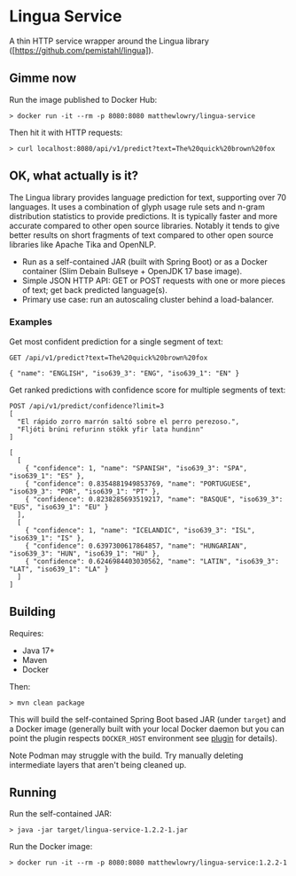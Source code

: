 
# Lingua Service

A thin HTTP service wrapper around the Lingua library ([https://github.com/pemistahl/lingua]).

## Gimme now

Run the image published to Docker Hub:
```
> docker run -it --rm -p 8080:8080 matthewlowry/lingua-service
```

Then hit it with HTTP requests:
```
> curl localhost:8080/api/v1/predict?text=The%20quick%20brown%20fox
```


## OK, what actually is it?

The Lingua library provides language prediction for text, supporting over 70 languages. 
It uses a combination of glyph usage rule sets and n-gram distribution statistics to provide predictions.
It is typically faster and more accurate compared to other open source libraries.
Notably it tends to give better results on short fragments of text compared to other open source
libraries like Apache Tika and OpenNLP.

* Run as a self-contained JAR (built with Spring Boot) or as a Docker container (Slim Debain Bullseye + OpenJDK 17 base image).
* Simple JSON HTTP API: GET or POST requests with one or more pieces of text; get back predicted language(s).
* Primary use case: run an autoscaling cluster behind a load-balancer.

### Examples

Get most confident prediction for a single segment of text:
```
GET /api/v1/predict?text=The%20quick%20brown%20fox
```
```
{ "name": "ENGLISH", "iso639_3": "ENG", "iso639_1": "EN" }
```

Get ranked predictions with confidence score for multiple segments of text:
```
POST /api/v1/predict/confidence?limit=3
[
  "El rápido zorro marrón saltó sobre el perro perezoso.", 
  "Fljóti brúni refurinn stökk yfir lata hundinn"
]
```
```
[
  [
    { "confidence": 1, "name": "SPANISH", "iso639_3": "SPA", "iso639_1": "ES" },
    { "confidence": 0.8354881949853769, "name": "PORTUGUESE", "iso639_3": "POR", "iso639_1": "PT" },
    { "confidence": 0.8238285693519217, "name": "BASQUE", "iso639_3": "EUS", "iso639_1": "EU" }
  ],
  [
    { "confidence": 1, "name": "ICELANDIC", "iso639_3": "ISL", "iso639_1": "IS" },
    { "confidence": 0.6397300617864857, "name": "HUNGARIAN", "iso639_3": "HUN", "iso639_1": "HU" },
    { "confidence": 0.6246984403030562, "name": "LATIN", "iso639_3": "LAT", "iso639_1": "LA" }
  ]
]
```


## Building

Requires:
 * Java 17+
 * Maven
 * Docker

Then:
```
> mvn clean package
```

This will build the self-contained Spring Boot based JAR (under `target`) and a Docker image
(generally built with your local Docker daemon but you can point the plugin respects `DOCKER_HOST`
environment see [plugin](https://github.com/fabric8io/docker-maven-plugin) for details).

Note Podman may struggle with the build. Try manually deleting intermediate layers that aren't
being cleaned up.


## Running

Run the self-contained JAR:
```
> java -jar target/lingua-service-1.2.2-1.jar
```

Run the Docker image:
```
> docker run -it --rm -p 8080:8080 matthewlowry/lingua-service:1.2.2-1
```


